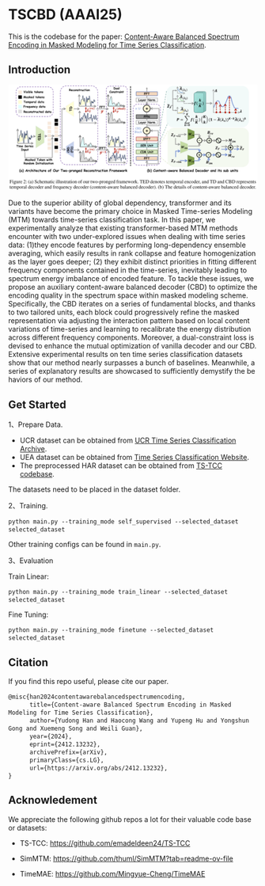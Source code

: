 # TSCBD (AAAI25)

This is the codebase for the paper: [Content-Aware Balanced Spectrum Encoding in Masked Modeling for Time Series Classification](https://arxiv.org/abs/2412.13232).

## Introduction

![image-20250217104817569](figs/framework.png)

Due to the superior ability of global dependency, transformer and its variants have become the primary choice in Masked Time-series Modeling (MTM) towards time-series classification task. In this paper, we experimentally analyze that existing transformer-based MTM methods encounter with two under-explored issues when dealing with time series data: (1)they encode features by performing long-dependency ensemble averaging, which easily results in rank collapse and feature homogenization as the layer goes deeper; (2) they exhibit distinct priorities in fitting different frequency components contained in the time-series, inevitably leading to spectrum energy imbalance of encoded feature. To tackle these issues, we propose an auxiliary content-aware balanced decoder (CBD) to optimize the encoding quality in the spectrum space within masked modeling scheme. Specifically, the CBD iterates on a series of fundamental blocks, and thanks to two tailored units, each block could progressively refine the masked representation via adjusting the interaction pattern based on local content variations of time-series and learning to recalibrate the energy distribution across different frequency components. Moreover, a dual-constraint loss is devised to enhance the mutual optimization of vanilla decoder and our CBD. Extensive experimental results on ten time series classification datasets show that our method nearly surpasses a bunch of baselines. Meanwhile, a series of explanatory results are showcased to sufficiently demystify the be haviors of our method.

## Get Started

1、Prepare Data.

- UCR dataset can be obtained from [UCR Time Series Classification Archive](https://www.cs.ucr.edu/~eamonn/time_series_data_2018/).
- UEA dataset can be obtained from [Time Series Classification Website](https://www.timeseriesclassification.com/).
- The preprocessed HAR dataset can be obtained from [TS-TCC codebase](https://github.com/emadeldeen24/TS-TCC).

The datasets need to be placed in the dataset folder. 

2、Training.

```shell
python main.py --training_mode self_supervised --selected_dataset selected_dataset
```

Other training configs can be found in `main.py`.

3、Evaluation

Train Linear: 

```shell
python main.py --training_mode train_linear --selected_dataset selected_dataset
```

Fine Tuning:

```shell
python main.py --training_mode finetune --selected_dataset selected_dataset
```

## Citation

If you find this repo useful, please cite our paper.

```
@misc{han2024contentawarebalancedspectrumencoding,
      title={Content-aware Balanced Spectrum Encoding in Masked Modeling for Time Series Classification}, 
      author={Yudong Han and Haocong Wang and Yupeng Hu and Yongshun Gong and Xuemeng Song and Weili Guan},
      year={2024},
      eprint={2412.13232},
      archivePrefix={arXiv},
      primaryClass={cs.LG},
      url={https://arxiv.org/abs/2412.13232}, 
}
```

## Acknowledement

We appreciate the following github repos a lot for their valuable code base or datasets:

- TS-TCC: https://github.com/emadeldeen24/TS-TCC

- SimMTM: https://github.com/thuml/SimMTM?tab=readme-ov-file

- TimeMAE: https://github.com/Mingyue-Cheng/TimeMAE
